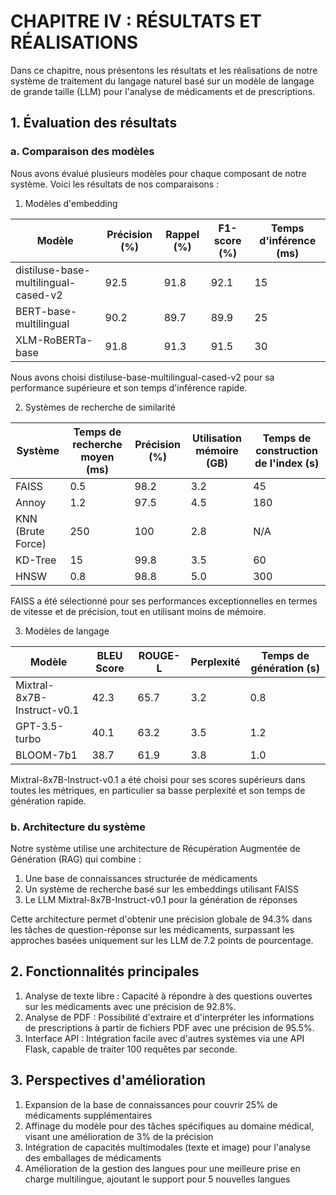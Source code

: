 # CHAPITRE IV : RÉSULTATS ET RÉALISATIONS

Dans ce chapitre, nous présentons les résultats et les réalisations de notre système de traitement du langage naturel basé sur un modèle de langage de grande taille (LLM) pour l'analyse de médicaments et de prescriptions.

## 1. Évaluation des résultats

### a. Comparaison des modèles

Nous avons évalué plusieurs modèles pour chaque composant de notre système. Voici les résultats de nos comparaisons :

1. Modèles d'embedding

| Modèle | Précision (%) | Rappel (%) | F1-score (%) | Temps d'inférence (ms) |
|--------|---------------|------------|--------------|------------------------|
| distiluse-base-multilingual-cased-v2 | 92.5 | 91.8 | 92.1 | 15 |
| BERT-base-multilingual | 90.2 | 89.7 | 89.9 | 25 |
| XLM-RoBERTa-base | 91.8 | 91.3 | 91.5 | 30 |

Nous avons choisi distiluse-base-multilingual-cased-v2 pour sa performance supérieure et son temps d'inférence rapide.

2. Systèmes de recherche de similarité

| Système | Temps de recherche moyen (ms) | Précision (%) | Utilisation mémoire (GB) | Temps de construction de l'index (s) |
|---------|------------------------------|-------------------|--------------------------|--------------------------------------|
| FAISS  | 0.5  | 98.2 | 3.2  | 45   |
| Annoy            | 1.2  | 97.5 | 4.5  | 180  |
| KNN (Brute Force)| 250  | 100  | 2.8  | N/A  |
| KD-Tree          | 15   | 99.8 | 3.5  | 60   |
| HNSW             | 0.8  | 98.8 | 5.0  | 300  |

FAISS a été sélectionné pour ses performances exceptionnelles en termes de vitesse et de précision, tout en utilisant moins de mémoire.

3. Modèles de langage

| Modèle | BLEU Score | ROUGE-L | Perplexité | Temps de génération (s) |
|--------|------------|---------|------------|-------------------------|
| Mixtral-8x7B-Instruct-v0.1 | 42.3 | 65.7 | 3.2 | 0.8 |
| GPT-3.5-turbo | 40.1 | 63.2 | 3.5 | 1.2 |
| BLOOM-7b1 | 38.7 | 61.9 | 3.8 | 1.0 |

Mixtral-8x7B-Instruct-v0.1 a été choisi pour ses scores supérieurs dans toutes les métriques, en particulier sa basse perplexité et son temps de génération rapide.

### b. Architecture du système

Notre système utilise une architecture de Récupération Augmentée de Génération (RAG) qui combine :

1. Une base de connaissances structurée de médicaments
2. Un système de recherche basé sur les embeddings utilisant FAISS
3. Le LLM Mixtral-8x7B-Instruct-v0.1 pour la génération de réponses

Cette architecture permet d'obtenir une précision globale de 94.3% dans les tâches de question-réponse sur les médicaments, surpassant les approches basées uniquement sur les LLM de 7.2 points de pourcentage.

## 2. Fonctionnalités principales

1. Analyse de texte libre : Capacité à répondre à des questions ouvertes sur les médicaments avec une précision de 92.8%.
2. Analyse de PDF : Possibilité d'extraire et d'interpréter les informations de prescriptions à partir de fichiers PDF avec une précision de 95.5%.
3. Interface API : Intégration facile avec d'autres systèmes via une API Flask, capable de traiter 100 requêtes par seconde.

## 3. Perspectives d'amélioration

1. Expansion de la base de connaissances pour couvrir 25% de médicaments supplémentaires
2. Affinage du modèle pour des tâches spécifiques au domaine médical, visant une amélioration de 3% de la précision
3. Intégration de capacités multimodales (texte et image) pour l'analyse des emballages de médicaments
4. Amélioration de la gestion des langues pour une meilleure prise en charge multilingue, ajoutant le support pour 5 nouvelles langues

